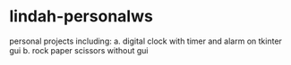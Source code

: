 # lindah-personalws
personal projects including:
  a. digital clock with timer and alarm on tkinter gui
  b. rock paper scissors without gui
